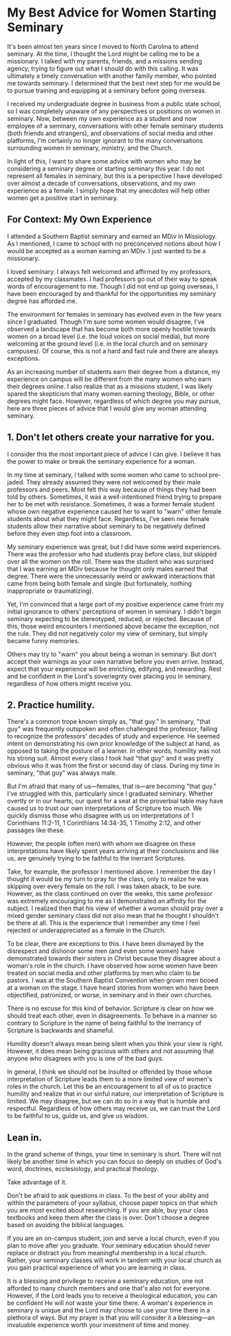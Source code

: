 # My Best Advice for Women Starting Seminary

It's been almost ten years since I moved to North Carolina to attend seminary. At the time, I thought the Lord might be calling me to be a missionary. I talked with my parents, friends, and a missions sending agency, trying to figure out what I should do with this calling. It was ultimately a timely conversation with another family member, who pointed me towards seminary. I determined that the best next step for me would be to pursue training and equipping at a seminary before going overseas. 

I received my undergraduate degree in business from a public state school, so I was completely unaware of any perspectives or positions on women in seminary. Now, between my own experience as a student and now employee of a seminary, conversations with other female seminary students (both friends and strangers), and observations of social media and other platforms, I'm certainly no longer ignorant to the many conversations surrounding women in seminary, ministry, and the Church.

In light of this, I want to share some advice with women who may be considering a seminary degree or starting seminary this year. I do not represent all females in seminary, but this is a perspective I have developed over almost a decade of conversations, observations, and my own experience as a female.  I simply hope that my anecdotes will help other women get a positive start in seminary.

## For Context: My Own Experience

I attended a Southern Baptist seminary and earned an MDiv in Missiology. As I mentioned, I came to school with no preconceived notions about how I would be accepted as a woman earning an MDiv. I just wanted to be a missionary. 

I loved seminary. I always felt welcomed and affirmed by my professors, accepted by my classmates. I had professors go out of their way to speak words of encouragement to me. Though I did not end up going overseas, I have been encouraged by and thankful for the opportunities my seminary degree has afforded me.

The environment for females in seminary has evolved even in the few years since I graduated. Though I'm sure some women would disagree, I've observed a landscape that has become both more openly hostile towards women on a broad level (i.e. the loud voices on social media), but more welcoming at the ground level (i.e. in the local church and on seminary campuses). Of course, this is not a hard and fast rule and there are always exceptions.

As an increasing number of students earn their degree from a distance, my experience on campus will be different from the many women who earn their degrees online. I also realize that as a missions student, I was likely spared the skepticism that many women earning theology, Bible, or other degrees might face. However, regardless of which degree you may pursue, here are three pieces of advice that I would give any woman attending seminary.

## 1. Don't let others create your narrative for you.

I consider this the most important piece of advice I can give. I believe it has the power to make or break the seminary experience for a woman. 

In my time at seminary, I talked with some women who came to school pre-jaded. They already assumed they were not welcomed by their male professors and peers. Most felt this way because of things they had been told by others. Sometimes, it was a well-intentioned friend trying to prepare her to be met with resistance. Sometimes, it was a former female student whose own negative experience caused her to want to "warn" other female students about what they might face. Regardless, I've seen new female students allow their narrative about seminary to be negatively defined before they even step foot into a classroom.

My seminary experience was great, but I did have some weird experiences. There was the professor who had students pray before class, but skipped over all the women on the roll. There was the student who was surprised that I was earning an MDiv because he thought only males earned that degree. There were the unnecessarily weird or awkward interactions that came from being both female and single (but fortunately, nothing inappropriate or traumatizing).

Yet, I'm convinced that a large part of my positive experience came from my initial ignorance to others' perceptions of women in seminary. I didn't begin seminary expecting to be stereotyped, reduced, or rejected. Because of this, those weird encounters I mentioned above became the exception, not the rule. They did not negatively color my view of seminary, but simply became funny memories.

Others may try to "warn" you about being a woman in seminary. But don't accept their warnings as your own narrative before you even arrive. Instead, expect that your experience will be enriching, edifying, and rewarding. Rest and be confident in the Lord's soveriegnty over placing you in seminary, regardless of how others might receive you.

## 2. Practice humility. 

There's a common trope known simply as, "that guy." In seminary, "that guy" was frequently outspoken and often challenged the professor,  failing to recognize the professors' decades of study and experience. He seemed intent on demonstrating his own prior knowledge of the subject at hand, as opposed to taking the posture of a learner. In other words, humility was not his strong suit. Almost every class I took had "that guy" and it was pretty obvious who it was from the first or second day of class. During my time in seminary, "that guy" was always male. 

But I'm afraid that many of us—females, that is—are becoming "that guy." I've struggled with this, particularly since I graduated seminary. Whether overtly or in our hearts, our quest for a seat at the proverbial table may have caused us to trust our own interpretations of Scripture too much. We quickly dismiss those who disagree with us on interpretations of 1 Corinthians 11:2-11, 1 Corinthians 14:34-35, 1 Timothy 2:12, and other passages like these. 

However, the people (often men) with whom we disagree on these interpretations have likely spent years arriving at their conclusions and like us, are genuinely trying to be faithful to the inerrant Scriptures.

Take, for example, the professor I mentioned above. I remember the day I thought it would be my turn to pray for the class, only to realize he was skipping over every female on the roll. I was taken aback, to be sure. However, as the class continued on over the weeks, this same professor was extremely encouraging to me as I demonstrated an affinity for the subject. I realized then that his view of whether a woman should pray over a mixed gender seminary class did not also mean that he thought I shouldn't be there at all. This is the experience that I remember any time I feel rejected or underappreciated as a female in the Church.

To be clear, there are exceptions to this. I have been dismayed by the disrespect and dishonor some men (and even some women) have demonstrated towards their sisters in Christ because they disagree about a woman's role in the church. I have observed how some women have been treated on social media and other platforms by men who claim to be pastors. I was at the Southern Baptist Convention when grown men booed at a woman on the stage. I have heard stories from women who have been objectified, patronized, or worse, in seminary and in their own churches. 

There is no excuse for this kind of behavior. Scripture is clear on how we should treat each other, even in disagreements. To behave in a manner so contrary to Scripture in the name of being faithful to the inerrancy of Scripture is backwards and shameful.

Humility doesn't always mean being silent when you think your view is right. However, it does mean being gracious with others and not assuming that anyone who disagrees with you is one of the bad guys.

In general, I think we should not be insulted or offended by those whose interpretation of Scripture leads them to a more limited view of women's roles in the church. Let this be an encouragement to all of us to practice humility and realize that in our sinful nature, our interpretation of Scripture is limited. We may disagree, but we can do so in a way that is humble and respectful. Regardless of how others may receive us, we can trust the Lord to be faithful to us, guide us, and give us wisdom.

## Lean in. 

In the grand scheme of things, your time in seminary is short. There will not likely be another time in which you can focus so deeply on studies of God's word, doctrines, ecclesiology, and practical theology. 

Take advantage of it. 

Don't be afraid to ask questions in class. To the best of your ability and within the parameters of your syllabus, choose paper topics on that which you are most excited about researching. If you are able, buy your class textbooks and keep them after the class is over. Don't choose a degree based on avoiding the biblical languages.

If you are an on-campus student, join and serve a local church, even if you plan to move after you graduate. Your seminary education should never replace or distract you from meaningful membership in a local church. Rather, your seminary classes will work in tandem with your local church as you gain practical experience of what you are learning in class.   

It is a blessing and privilege to receive a seminary education, one not afforded to many church members and one that's also not for everyone. However, if the Lord leads you to receive a theological education, you can be confident He will not waste your time there. A woman's experience in seminary is unique and the Lord may choose to use your time there in a plethora of ways. But my prayer is that you will consider it a blessing—an invaluable experience worth your investment of time and money.

